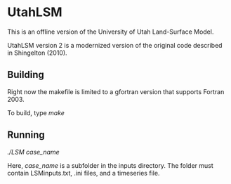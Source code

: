 # UtahLSM

This is an offline version of the University of Utah Land-Surface Model. 

UtahLSM version 2 is a modernized version of the original code described in Shingelton (2010).

## Building
Right now the makefile is limited to a gfortran version that supports Fortran 2003.

To build, type *make*

## Running
*./LSM case_name*

Here, *case_name* is a subfolder in the inputs directory. The folder must contain LSMinputs.txt, .ini files, and a timeseries file.
 

